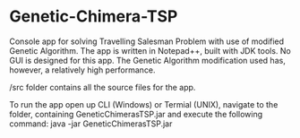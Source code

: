 # Genetic-Chimera-TSP
Console app for solving Travelling Salesman Problem with use of modified Genetic Algorithm. 
The app is written in Notepad++, built with JDK tools. 
No GUI is designed for this app. The Genetic Algorithm modification used has, however, a relatively high performance.

/src folder contains all the source files for the app.

To run the app open up CLI (Windows) or Termial (UNIX), navigate to the folder, containing GeneticChimerasTSP.jar and execute the following command:
java -jar GeneticChimerasTSP.jar
